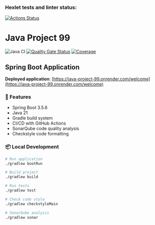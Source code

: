 ### Hexlet tests and linter status:
[![Actions Status](https://github.com/Sanyainthenorth/java-project-99/actions/workflows/hexlet-check.yml/badge.svg)](https://github.com/Sanyainthenorth/java-project-99/actions)
# Java Project 99

![Java CI](https://github.com/Sanyainthenorth/java-project-99/actions/workflows/ci.yml/badge.svg)
[![Quality Gate Status](https://sonarcloud.io/api/project_badges/measure?project=Sanyainthenorth_java-project-99&metric=alert_status)](https://sonarcloud.io/summary/new_code?id=Sanyainthenorth_java-project-99)
[![Coverage](https://sonarcloud.io/api/project_badges/measure?project=Sanyainthenorth_java-project-99&metric=coverage)](https://sonarcloud.io/summary/new_code?id=Sanyainthenorth_java-project-99)


## Spring Boot Application

**Deployed application**: [https://java-project-99.onrender.com/welcome](https://java-project-99.onrender.com/welcome)

### 🚀 Features
- Spring Boot 3.5.6
- Java 21
- Gradle build system
- CI/CD with GitHub Actions
- SonarQube code quality analysis
- Checkstyle code formatting

### 📦 Local Development

```bash
# Run application
./gradlew bootRun

# Build project
./gradlew build

# Run tests
./gradlew test

# Check code style
./gradlew checkstyleMain

# SonarQube analysis
./gradlew sonar